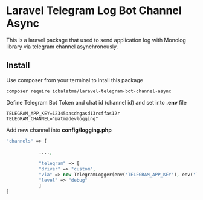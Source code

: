 # Laravel Telegram Log Bot Channel Async

This is a laravel package that used to send application log with Monolog library via telegram channel asynchronously. 

## Install

Use composer from your terminal to intall this package

```
composer require iqbalatma/laravel-telegram-bot-channel-async
```

Define Telegram Bot Token and chat id (channel id) and set into <b>.env</b> file

```
TELEGRAM_APP_KEY=12345:asdngasd13rcffas12r
TELEGRAM_CHANNEL="@atmadevlogging"
```

Add new channel into <b>config/logging.php</b>

```php
"channels" => [
			
			....,
			
			"telegram" => [
            "driver" => "custom",
            "via" => new TelegramLogger(env('TELEGRAM_APP_KEY'), env('TELEGRAM_CHANNEL'), true),
            "level" => "debug"
			]
]
```
